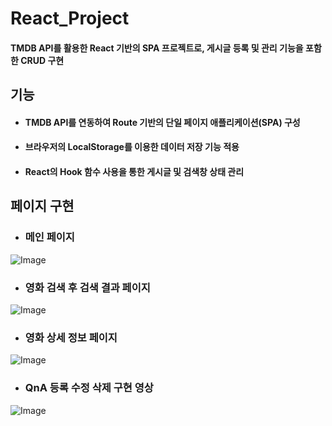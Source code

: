 # React_Project
#### TMDB API를 활용한 React 기반의 SPA 프로젝트로, 게시글 등록 및 관리 기능을 포함한 CRUD 구현

## 기능
+ #### TMDB API를 연동하여 Route 기반의 단일 페이지 애플리케이션(SPA) 구성
+ #### 브라우저의 LocalStorage를 이용한 데이터 저장 기능 적용
+ #### React의 Hook 함수 사용을 통한 게시글 및 검색창 상태 관리

## 페이지 구현

+ ### 메인 페이지
![Image](https://github.com/user-attachments/assets/74c9d1f0-8d17-43d1-9daf-3c5bf0fd4d22)
+ ### 영화 검색 후 검색 결과 페이지
![Image](https://github.com/user-attachments/assets/c7d788df-edef-4acf-bb41-6e618b698b06)
+ ### 영화 상세 정보 페이지
![Image](https://github.com/user-attachments/assets/a6acdcfc-568d-4404-b5d7-52c4573e7fa4)
+ ### QnA 등록 수정 삭제 구현 영상
![Image](https://github.com/user-attachments/assets/5aa125b4-d751-4a4f-93a9-ae12fbdd5804)
